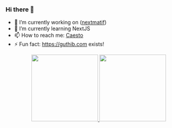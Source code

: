 ### Hi there 👋


- 🔭 I’m currently working on ([nextmatif](https://github.com/cstmrc3130/nextmatif))
- 🌱 I’m currently learning NextJS
- 📫 How to reach me: [Caesto](https://id.linkedin.com/in/caesto-marco-tampubolon-a74263181)
- ⚡ Fun fact: https://guthib.com exists!


<p align="center">
<a href="#">
  <img height="180em" src="https://github-readme-stats-eight-theta.vercel.app/api?username=cstmrc3130&show_icons=true&theme=algolia&include_all_commits=true&count_private=true"/>
  <img height="180em" src="https://github-readme-stats-eight-theta.vercel.app/api/top-langs/?username=cstmrc3130&layout=compact&layout=compact&theme=algolia"/>
</a>
</p>
